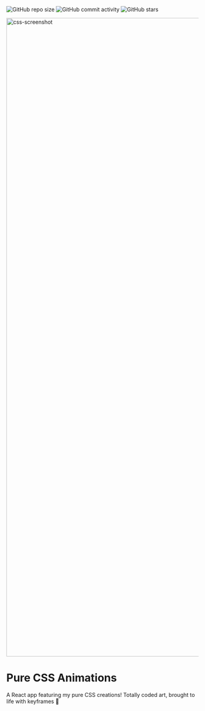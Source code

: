 
![GitHub repo size](https://img.shields.io/github/repo-size/AnniePawl/Pure-CSS-Animations?color=%23214054&style=for-the-badge)
![GitHub commit activity](https://img.shields.io/github/commit-activity/y/AnniePawl/Pure-CSS-Animations?color=%23214054&style=for-the-badge)
![GitHub stars](https://img.shields.io/github/stars/AnniePawl/Pure-CSS-Animations?color=%23214054&style=for-the-badge)


<img width="1674" alt="css-screenshot" src="https://user-images.githubusercontent.com/22183615/68890729-637a1500-06d4-11ea-8288-1ff4ef6de2ad.png">

# Pure CSS Animations

A React app featuring my pure CSS creations!  Totally coded art, brought to life with keyframes 🎨 


